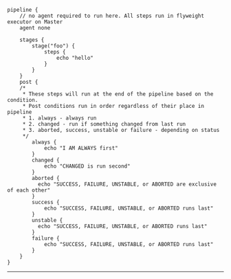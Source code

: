 
    pipeline {
        // no agent required to run here. All steps run in flyweight executor on Master
        agent none

        stages {
            stage("foo") {
                steps {
                    echo "hello"
                }
            }
        }
        post {
        /*
         * These steps will run at the end of the pipeline based on the condition.
         * Post conditions run in order regardless of their place in pipeline
         * 1. always - always run
         * 2. changed - run if something changed from last run
         * 3. aborted, success, unstable or failure - depending on status
         */
            always {
                echo "I AM ALWAYS first"
            }
            changed {
                echo "CHANGED is run second"
            }
            aborted {
              echo "SUCCESS, FAILURE, UNSTABLE, or ABORTED are exclusive of each other"
            }
            success {
                echo "SUCCESS, FAILURE, UNSTABLE, or ABORTED runs last"
            }
            unstable {
              echo "SUCCESS, FAILURE, UNSTABLE, or ABORTED runs last"
            }
            failure {
                echo "SUCCESS, FAILURE, UNSTABLE, or ABORTED runs last"
            }
        }
    }

---------------------------

